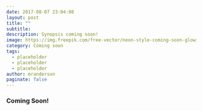 ```yaml
---
date: 2017-08-07 23:04:08
layout: post
title: ""
subtitle: 
description: Synopsis coming soon!
image: https://img.freepik.com/free-vector/neon-style-coming-soon-glowing-background-design_1017-25516.jpg?size=626&ext=jpg
category: Coming soon
tags:
  - placeholder
  - placeholder
  - placeholder
author: mranderson
paginate: false
---
```


### Coming Soon!